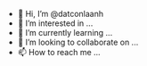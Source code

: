 - 👋 Hi, I’m @datconlaanh
- 👀 I’m interested in ...
- 🌱 I’m currently learning ...
- 💞️ I’m looking to collaborate on ...
- 📫 How to reach me ...

<!---
datconlaanh/datconlaanh is a ✨ special ✨ repository because its `README.md` (this file) appears on your GitHub profile.
You can click the Preview link to take a look at your changes.
--->
